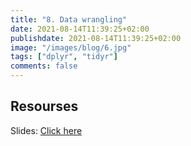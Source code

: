 ```yaml
---
title: "8. Data wrangling"
date: 2021-08-14T11:39:25+02:00
publishdate: 2021-08-14T11:39:25+02:00
image: "/images/blog/6.jpg"
tags: ["dplyr", "tidyr"]
comments: false
---
```


## Resourses

Slides: [Click here](/slides/datawrangling/datawrangling.html)